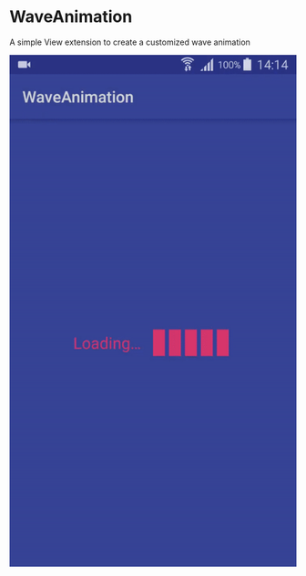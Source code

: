 # WaveAnimation

A simple View extension to create a customized wave animation

<p align="center">
  <a target="_blank" href="https://raw.githubusercontent.com/marinomeneghel/WaveAnimation/master/wavegif.gif">
  <img src="https://raw.githubusercontent.com/marinomeneghel/WaveAnimation/master/wavegif.gif"/>
  </a>
</p>
